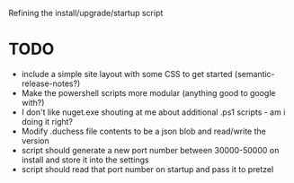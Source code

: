 Refining the install/upgrade/startup script

# TODO

 - include a simple site layout with some CSS to get started (semantic-release-notes?)
 - Make the powershell scripts more modular (anything good to google with?)
 - I don't like nuget.exe shouting at me about additional .ps1 scripts - am i doing it right?
 - Modify .duchess file contents to be a json blob and read/write the version 
 - script should generate a new port number between 30000-50000 on install and store it into the settings
 - script should read that port number on startup and pass it to pretzel
